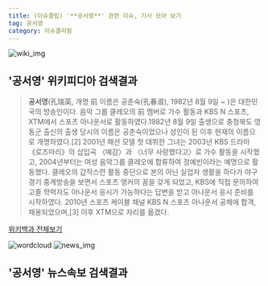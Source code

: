 ```yaml
---
title: (이슈클립) '**공서영**' 관련 이슈, 기사 모아 보기
tag: 공서영
category: 이슈클리핑
---
```

![wiki_img](https://user-images.githubusercontent.com/42597476/44503234-41136a80-a6d0-11e8-9071-6fc6418eafe4.png)
## **'**공서영**'** 위키피디아 검색결과
>**공서영**(孔瑞英, 개명 前 이름은 공춘숙(孔春淑), 1982년 8월 9일 ~ )은 대한민국의 방송인이다. 음악 그룹 클레오의 前 멤버로 가수 활동과 KBS N 스포츠, XTM에서 스포츠 아나운서로 활동하였다.1982년 8월 9일 출생으로 충청북도 영동군 출신의 출생 당시의 이름은 공춘숙이었으나 성인이 된 이후 현재의 이름으로 개명하였다.[2] 2001년 패션 모델 첫 데뷔한 그녀는 2003년 KBS 드라마 《로즈마리》의 삽입곡 〈예감〉과 〈너무 사랑했다고〉로 가수 활동을 시작했고, 2004년부터는 여성 음악그룹 클레오에 합류하여 정예빈이라는 예명으로 활동했다. 클레오의 갑작스런 활동 중단으로 본의 아닌 실업자 생활을 하다가 야구 경기 중계방송을 보면서 스포츠 앵커의 꿈을 갖게 되었고, KBS에 직접 문의하여 고졸 학력자도 아나운서 응시가 가능하다는 답변을 받고 아나운서 응시 준비를 시작하였다. 2010년 스포츠 케이블 채널 KBS N 스포츠 아나운서 공채에 합격, 채용되었으며,[3] 이후 XTM으로 자리를 옮겼다.

<a href="https://ko.wikipedia.org/wiki/공서영" target="_blank">위키백과 전체보기</a>

![wordcloud](https://s3.ap-northeast-2.amazonaws.com/lyrics101-wordcloud/2018-09-19-1537320737.png)
![news_img](https://user-images.githubusercontent.com/42597476/44507050-1206f400-a6e4-11e8-8d98-7ffbfebb353f.png)
## **'**공서영**'** 뉴스속보 검색결과

